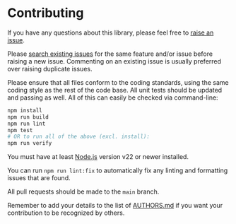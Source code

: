 # Contributing

If you have any questions about this library, please feel free to
[raise an issue](https://github.com/neocotic/node-native2ascii/issues/new).

Please [search existing issues](https://github.com/neocotic/node-native2ascii/issues) for the same feature and/or issue
before raising a new issue. Commenting on an existing issue is usually preferred over raising duplicate issues.

Please ensure that all files conform to the coding standards, using the same coding style as the rest of the code base.
All unit tests should be updated and passing as well. All of this can easily be checked via command-line:

``` sh
npm install
npm run build
npm run lint
npm test
# OR to run all of the above (excl. install):
npm run verify
```

You must have at least [Node.js](https://nodejs.org) version v22 or newer installed.

You can run `npm run lint:fix` to automatically fix any linting and formatting issues that are found.

All pull requests should be made to the `main` branch.

Remember to add your details to the list of
[AUTHORS.md](https://github.com/neocotic/node-native2ascii/blob/main/AUTHORS.md) if you want your contribution to be
recognized by others.
